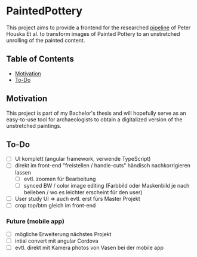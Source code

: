 
# PaintedPottery

This project aims to provide a frontend for the researched [pipeline](http://diglib.eg.org/handle/10.2312/gch20211417) of Peter Houska Et al. to transform images of Painted Pottery to an unstretched unrolling of the painted content.

## Table of Contents

-   [Motivation](https://github.com/Azgeb/PaintedPottery-webapp#motivation)
-   [To-Do](https://github.com/Azgeb/PaintedPottery-webapp#To-Do)

## Motivation

This project is part of my Bachelor's thesis and will hopefully serve as an easy-to-use tool for archaeologists to obtain a digitalized version of the unstretched paintings.

## To-Do

- [ ] UI komplett (angular framework, verwende TypeScript)  
- [ ] direkt im front-end "freistellen / handle-cuts" händisch nachkorrigieren lassen  
	- [ ] evtl. zoomen für Bearbeitung  
	- [ ] synced BW / color image editing (Farbbild oder Maskenbild je nach belieben / wo es leichter erscheint für den user)  
- [ ] User study UI => auch evtl. erst fürs Master Projekt  
- [ ] crop top/btm gleich im front-end  
### Future (mobile app)
- [ ] mögliche Erweiterung nächstes Projekt  
- [ ] intial convert mit angular Cordova 
- [ ] evtl. direkt mit Kamera photos von Vasen bei der mobile app